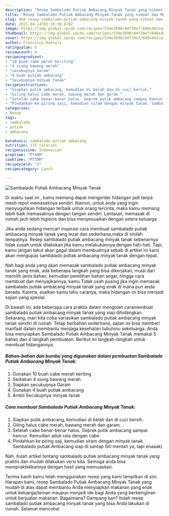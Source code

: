 ```yaml
---
description: "Resep Sambalado Putiak Ambacang Minyak Tanak yang nikmat dan Mudah Dibuat"
title: "Resep Sambalado Putiak Ambacang Minyak Tanak yang nikmat dan Mudah Dibuat"
slug: 994-resep-sambalado-putiak-ambacang-minyak-tanak-yang-nikmat-dan-mudah-dibuat
date: 2021-04-14T03:19:10.870Z
image: https://img-global.cpcdn.com/recipes/534e3690c84f39ef/680x482cq70/sambalado-putiak-ambacang-minyak-tanak-foto-resep-utama.jpg
thumbnail: https://img-global.cpcdn.com/recipes/534e3690c84f39ef/680x482cq70/sambalado-putiak-ambacang-minyak-tanak-foto-resep-utama.jpg
cover: https://img-global.cpcdn.com/recipes/534e3690c84f39ef/680x482cq70/sambalado-putiak-ambacang-minyak-tanak-foto-resep-utama.jpg
author: Francisco Daniels
ratingvalue: 5
reviewcount: 4
recipeingredient:
- "10 buah cabe merah keriting"
- "4 siung bawang merah"
- "secukupnya Garam"
- "4 buah putiak ambacang"
- "Secukupnya minyak tanak"
recipeinstructions:
- "Siapkan putik ambacang, kemudian di belah dan di cuci bersih."
- "Giling halus cabe merah, bawang merah dan garam."
- "Setelah cabe benar-benar halus. Geprek putik ambacang sampai hancur. Kemudian aduk rata dengan cabe."
- "Pindahkan ke piring saji, kemudian siram dengan minyak tanak. Sambalado putiak Ambacang siap di santap (Ini mentah ya, tapi enaaak)"
categories:
- Resep
tags:
- sambalado
- putiak
- ambacang

katakunci: sambalado putiak ambacang 
nutrition: 215 calories
recipecuisine: Indonesian
preptime: "PT40M"
cooktime: "PT39M"
recipeyield: "2"
recipecategory: Lunch

---
```



![Sambalado Putiak Ambacang Minyak Tanak](https://img-global.cpcdn.com/recipes/534e3690c84f39ef/680x482cq70/sambalado-putiak-ambacang-minyak-tanak-foto-resep-utama.jpg)

Di waktu  saat ini , kamu memang dapat mengorder hidangan jadi tanpa mesti repot memasaknya sendiri. Namun, untuk anda yang ingin menyuguhkan hidangan terbaik untuk orang tercinta, maka kamu memang lebih baik memasaknya dengan tangan sendiri. Lantaran, memasak di rumah jauh lebih higienis dan bisa menyesuaikan dengan selera keluarga.

Jika anda sedang mencari inspirasi cara membuat sambalado putiak ambacang minyak tanak yang lezat dan sederhana,maka di sinilah tempatnya. Resep sambalado putiak ambacang minyak tanak  sebenarnya tidak susah untuk dilakukan jika kamu melakukannya dengan hati-hati. Tapi, kamu jangan takut akan gagal dalam membuatnya 
sebab di artikel ini kami akan mengupas sambalado putiak ambacang minyak tanak dengan tepat.  



Nah bagi anda yang akan memasak sambalado putiak ambacang minyak tanak yang enak, ada beberapa langkah yang bisa dikerjakan, mulai dari memilih jenis bahan, kemudian pemilihan bahan segar, hingga cara membuat dan menyajikannya. kamu Tidak usah pusing jika ingin memasak sambalado putiak ambacang minyak tanak yang enak di mana pun anda berada. Karena, asalkan kamu  tahu caranya, maka hidangan ini bisa menjadi sajian yang spesial.

Di bawah ini, ada beberapa cara praktis  dalam mengolah caramembuat sambalado putiak ambacang minyak tanak yang siap dihidangkan. Sekarang, mari kita coba variasikan sambalado putiak ambacang minyak tanak sendiri di rumah. Tetap berbahan sederhana, sajian ini bisa memberi manfaat dalam membantu menjaga kesehatan tubuhmu sekeluarga. Anda bisa menyiapkan Sambalado Putiak Ambacang Minyak Tanak memakai 5 bahan dan 4 langkah pembuatan. Berikut ini langkah-langkah untuk membuat hidangannya.

<!--inarticleads1-->

##### Bahan-bahan dan bumbu yang digunakan dalam pembuatan Sambalado Putiak Ambacang Minyak Tanak:

1. Gunakan 10 buah cabe merah keriting
1. Sediakan 4 siung bawang merah
1. Siapkan secukupnya Garam
1. Gunakan 4 buah putiak ambacang
1. Ambil Secukupnya minyak tanak




<!--inarticleads2-->

##### Cara membuat Sambalado Putiak Ambacang Minyak Tanak:

1. Siapkan putik ambacang, kemudian di belah dan di cuci bersih.
1. Giling halus cabe merah, bawang merah dan garam.
1. Setelah cabe benar-benar halus. Geprek putik ambacang sampai hancur. Kemudian aduk rata dengan cabe.
1. Pindahkan ke piring saji, kemudian siram dengan minyak tanak. Sambalado putiak Ambacang siap di santap (Ini mentah ya, tapi enaaak)




Nah, itulah artikel tentang  sambalado putiak ambacang minyak tanak  yang praktis dan mudah dilakukan versi kita. Semoga anda bisa mempraktekkannya dengan hasil yang memuaskan. 

Terima kasih kamu telah menggunakan resep yang kami tampilkan di sini. Harapan kami, resep  Sambalado Putiak Ambacang Minyak Tanak yang mudah di atas dapat membantu Anda menyiapkan makanan yang enak untuk keluarga/teman maupun menjadi ide bagi Anda yang berkeinginan untuk berjualan makanan. Bagaimana? Gampang kan? Itulah resep sambalado putiak ambacang minyak tanak yang bisa Anda lakukan di rumah. Selamat mencoba!

